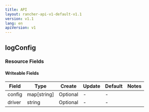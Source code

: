 ```yaml
---
title: API
layout: rancher-api-v1-default-v1.1
version: v1.1
lang: en
apiVersion: v1
---
```


## logConfig



### Resource Fields

#### Writeable Fields

Field | Type | Create | Update | Default | Notes
---|---|---|---|---|---
config | map[string] | Optional | - | - | 
driver | string | Optional | - | - | 



<br>
